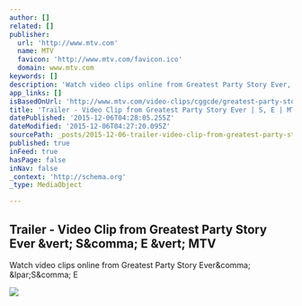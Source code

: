```yaml
---
author: []
related: []
publisher:
  url: 'http://www.mtv.com'
  name: MTV
  favicon: 'http://www.mtv.com/favicon.ico'
  domain: www.mtv.com
keywords: []
description: 'Watch video clips online from Greatest Party Story Ever, (S, E'
app_links: []
isBasedOnUrl: 'http://www.mtv.com/video-clips/cggcde/greatest-party-story-ever-trailer'
title: 'Trailer - Video Clip from Greatest Party Story Ever | S, E | MTV'
datePublished: '2015-12-06T04:28:05.255Z'
dateModified: '2015-12-06T04:27:20.095Z'
sourcePath: _posts/2015-12-06-trailer-video-clip-from-greatest-party-story-ever-or-s-e-or.md
published: true
inFeed: true
hasPage: false
inNav: false
_context: 'http://schema.org'
_type: MediaObject

---
```

<article style=""><h1>Trailer - Video Clip from Greatest Party Story Ever &amp;vert; S&amp;comma; E &amp;vert; MTV</h1><p>Watch video clips online from Greatest Party Story Ever&amp;comma; &amp;lpar;S&amp;comma; E</p><img src="http://mtv.mtvnimages.com/arc/images/shows/greatest-party-story-ever/video/gpse_trailer.mov.01_00_36_02.Still002.jpg?width=276&amp;height=155&amp;crop=true" /></article>
